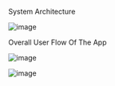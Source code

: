 System Architecture 

![image](https://github.com/user-attachments/assets/e4004ceb-b8e3-4947-baa6-ac0648be05dd)



Overall User Flow Of The App

![image](https://github.com/user-attachments/assets/fee4111e-df58-4e26-9d0a-45c3e29fc7cb)

![image](https://github.com/user-attachments/assets/95909731-433d-4d1e-9fd1-90b5eb8b556d)
